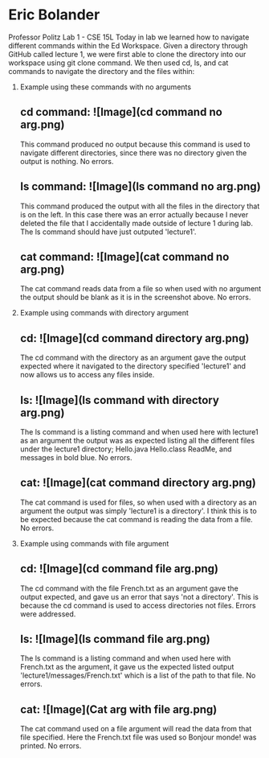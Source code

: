 # Eric Bolander 
Professor Politz
Lab 1 - CSE 15L
Today in lab we learned how to navigate different commands within the Ed Workspace. Given a directory through GitHub called lecture 1, we were first able to clone the directory into our workspace using git 
clone command. 
We then used cd, ls, and cat commands to navigate the directory and the files within:
1. Example using these commands with no arguments
   ## cd command: ![Image](cd command no arg.png)
   This command produced no output because this command is used to navigate different directories, since there was no directory given the output is nothing.
   No errors.
   ## ls command: ![Image](ls command no arg.png)
   This command produced the output with all the files in the directory that is on the left. In this case there was an error actually because I never deleted the file that I accidentally made outside of lecture 1 during lab. The ls command should have just outputed 'lecture1'.
   ## cat command: ![Image](cat command no arg.png)
   The cat command reads data from a file so when used with no argument the output should be blank as it is in the screenshot above.
   No errors. 

3. Example using commands with directory argument
   ## cd: ![Image](cd command directory arg.png)
    The cd command with the directory as an argument gave the output expected where it navigated to the directory specified 'lecture1' and now allows us to access any files inside. 
   ## ls: ![Image](ls command with directory arg.png)
    The ls command is a listing command and when used here with lecture1 as an argument the output was as expected listing all the different files under the lecture1 directory; Hello.java Hello.class
   ReadMe, and messages in bold blue.
   No errors. 
   ## cat: ![Image](cat command directory arg.png)
   The cat command is used for files, so when used with a directory as an argument the output was simply 'lecture1 is a directory'. I think this is to be expected because the cat command is reading the data
   from a file.
   No errors. 

5. Example using commands with file argument
   ## cd: ![Image](cd command file arg.png)
   The cd command with the file French.txt as an argument gave the output expected, and gave us an error that says 'not a directory'. This is because the cd command is used to access directories not files.
   Errors were addressed. 
   ## ls: ![Image](ls command file arg.png)
   The ls command is a listing command and when used here with French.txt as the argument, it gave us the expected listed output 'lecture1/messages/French.txt' which is a list of the path to that file.
   No errors. 
   ## cat: ![Image](Cat arg with file arg.png)
   The cat command used on a file argument will read the data from that file specified. Here the French.txt file was used so Bonjour monde! was printed.
   No errors. 
   
